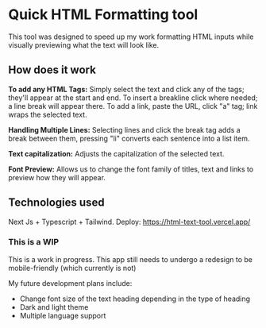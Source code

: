 # Quick HTML Formatting tool

This tool was designed to speed up my work formatting HTML inputs while visually previewing what the text will look like.

## How does it work

**To add any HTML Tags:** Simply select the text and click any of the tags; they'll appear at the start and end. To insert a breakline click where needed; a line break will appear there. To add a link, paste the URL, click "a" tag; link wraps the selected text.

**Handling Multiple Lines:** Selecting lines and click the break tag adds a break between them, pressing "li" converts each sentence into a list item.

**Text capitalization:** Adjusts the capitalization of the selected text.

**Font Preview:** Allows us to change the font family of titles, text and links to preview how they will appear.

## Technologies used

Next Js + Typescript + Tailwind.
Deploy: https://html-text-tool.vercel.app/

### This is a WIP

This is a work in progress. This app still needs to undergo a redesign to be mobile-friendly (which currently is not)

My future development plans include:

- Change font size of the text heading depending in the type of heading
- Dark and light theme
- Multiple language support
